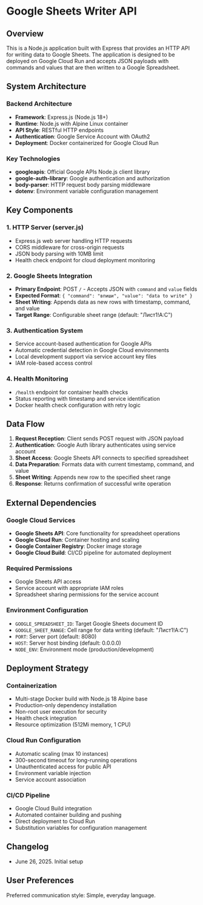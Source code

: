 # Google Sheets Writer API

## Overview

This is a Node.js application built with Express that provides an HTTP API for writing data to Google Sheets. The application is designed to be deployed on Google Cloud Run and accepts JSON payloads with commands and values that are then written to a Google Spreadsheet.

## System Architecture

### Backend Architecture
- **Framework**: Express.js (Node.js 18+)
- **Runtime**: Node.js with Alpine Linux container
- **API Style**: RESTful HTTP endpoints
- **Authentication**: Google Service Account with OAuth2
- **Deployment**: Docker containerized for Google Cloud Run

### Key Technologies
- **googleapis**: Official Google APIs Node.js client library
- **google-auth-library**: Google authentication and authorization
- **body-parser**: HTTP request body parsing middleware
- **dotenv**: Environment variable configuration management

## Key Components

### 1. HTTP Server (server.js)
- Express.js web server handling HTTP requests
- CORS middleware for cross-origin requests
- JSON body parsing with 10MB limit
- Health check endpoint for cloud deployment monitoring

### 2. Google Sheets Integration
- **Primary Endpoint**: POST `/` - Accepts JSON with `command` and `value` fields
- **Expected Format**: `{ "command": "впиши", "value": "data to write" }`
- **Sheet Writing**: Appends data as new rows with timestamp, command, and value
- **Target Range**: Configurable sheet range (default: "Лист1!A:C")

### 3. Authentication System
- Service account-based authentication for Google APIs
- Automatic credential detection in Google Cloud environments
- Local development support via service account key files
- IAM role-based access control

### 4. Health Monitoring
- `/health` endpoint for container health checks
- Status reporting with timestamp and service identification
- Docker health check configuration with retry logic

## Data Flow

1. **Request Reception**: Client sends POST request with JSON payload
2. **Authentication**: Google Auth library authenticates using service account
3. **Sheet Access**: Google Sheets API connects to specified spreadsheet
4. **Data Preparation**: Formats data with current timestamp, command, and value
5. **Sheet Writing**: Appends new row to the specified sheet range
6. **Response**: Returns confirmation of successful write operation

## External Dependencies

### Google Cloud Services
- **Google Sheets API**: Core functionality for spreadsheet operations
- **Google Cloud Run**: Container hosting and scaling
- **Google Container Registry**: Docker image storage
- **Google Cloud Build**: CI/CD pipeline for automated deployment

### Required Permissions
- Google Sheets API access
- Service account with appropriate IAM roles
- Spreadsheet sharing permissions for the service account

### Environment Configuration
- `GOOGLE_SPREADSHEET_ID`: Target Google Sheets document ID
- `GOOGLE_SHEET_RANGE`: Cell range for data writing (default: "Лист1!A:C")
- `PORT`: Server port (default: 8080)
- `HOST`: Server host binding (default: 0.0.0.0)
- `NODE_ENV`: Environment mode (production/development)

## Deployment Strategy

### Containerization
- Multi-stage Docker build with Node.js 18 Alpine base
- Production-only dependency installation
- Non-root user execution for security
- Health check integration
- Resource optimization (512Mi memory, 1 CPU)

### Cloud Run Configuration
- Automatic scaling (max 10 instances)
- 300-second timeout for long-running operations
- Unauthenticated access for public API
- Environment variable injection
- Service account association

### CI/CD Pipeline
- Google Cloud Build integration
- Automated container building and pushing
- Direct deployment to Cloud Run
- Substitution variables for configuration management

## Changelog
- June 26, 2025. Initial setup

## User Preferences

Preferred communication style: Simple, everyday language.